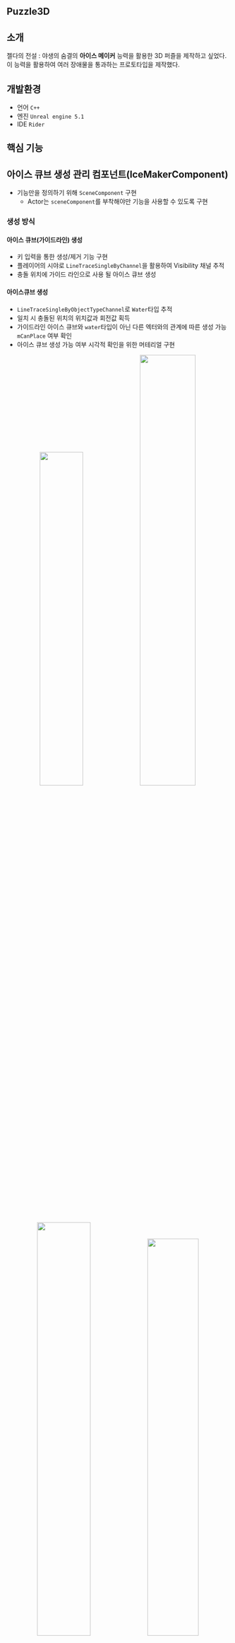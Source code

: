 ## Puzzle3D

## 소개
젤다의 전설 : 야생의 숨결의 **아이스 메이커** 능력을 활용한 3D 퍼즐을 제작하고 싶었다.
이 능력을 활용하여 여러 장애물을 통과하는 프로토타입을 제작했다.

## 개발환경
- 언어 `C++`
- 엔진 `Unreal engine 5.1`
- IDE `Rider`

## 핵심 기능
## 아이스 큐브 생성 관리 컴포넌트(IceMakerComponent)
- 기능만을 정의하기 위해 `SceneComponent` 구현
  - Actor는 `sceneComponent`를 부착해야만 기능을 사용할 수 있도록 구현
### 생성 방식
#### 아이스 큐브(가이드라인) 생성
- 키 입력을 통한 생성/제거 기능 구현
- 플레이어의 시야로 `LineTraceSingleByChannel`을 활용하여 Visibility 채널 추적
- 충돌 위치에 가이드 라인으로 사용 될 아이스 큐브 생성
  
#### 아이스큐브 생성
- `LineTraceSingleByObjectTypeChannel`로 `Water`타입 추적
- 일치 시 충돌된 위치의 위치값과 회전값 획득
- 가이드라인 아이스 큐브와 `water`타입이 아닌 다른 엑터와의 관계에 따른 생성 가능`mCanPlace` 여부 확인
- 아이스 큐브 생성 가능 여부 시각적 확인을 위한 머테리얼 구현
<p align = "center">
    <img src="https://github.com/hoanart/Puzzle3D-Using-Unreal/assets/56676158/b8b40251-d15c-461f-82c2-70becb740b0c"  width="44%">
  <img src="https://github.com/hoanart/Puzzle3D-Using-Unreal/assets/56676158/51a3e3e2-105e-4143-b08b-4ccd13dc6c81" width="50%" >
   </p>
   
<p align = "center">
  <img src="https://github.com/hoanart/Puzzle3D-Using-Unreal/assets/56676158/28572fc5-23b0-402b-9289-770c9fbbe4b8" width="49%" >
  <img src="https://github.com/hoanart/Puzzle3D-Using-Unreal/assets/56676158/58234a61-c5cf-4cb1-9b4d-e6283d7550ba"  width="48%"> </p>
  


## 아이스 큐브 엑터
- 가이드라인 아이스 큐브의 생성 가능`mCanPlace`에 따라 레벨에 엑터 생성
- 타임라인을 조종할 수 있는 기능을 활용하여 위로 솟아오르는 박스콜리젼과 큐브 구현


## FBX
- `나이아가라 시스템`을 활용하여 폭포 구현
  
![GIFMaker_me (2)](https://github.com/hoanart/Puzzle3D-Using-Unreal/assets/56676158/24005d4b-2ae7-446e-9cca-ee1a0b4f9761)
  
-  `Water System`을 활용하여 물 구현
  
![GIFMaker_me (3)](https://github.com/hoanart/Puzzle3D-Using-Unreal/assets/56676158/712f07b6-2db5-41a5-98d2-c6fd2458ca56)


##입력 부분
- Enhanced Input을 활용하여 키입력 구현
- 움직임 : wasd
- 시야 : 마우스 움직임
- 아이스큐브 생성 : E
- 아이스큐브 생성 확인 : 가이드라인 아이스큐브 생성 상태에서 마우스 좌클
![image](https://github.com/hoanart/Puzzle3D-Using-Unreal/assets/56676158/b7e703f5-6298-45f7-a1c4-4eebc358b9a3)

## 실행 영상
[![Video Label](http://img.youtube.com/vi/UNBh0cKUr1A/0.jpg)](https://youtu.be/UNBh0cKUr1A)
